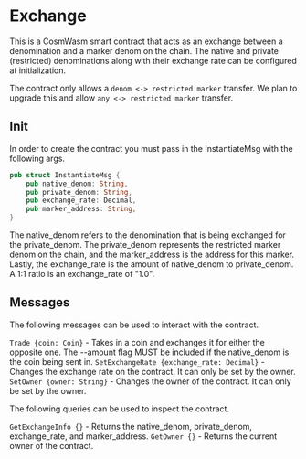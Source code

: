 # Exchange

This is a CosmWasm smart contract that acts as an exchange between a denomination
and a marker denom on the chain. The native and private (restricted) denominations
along with their exchange rate can be configured at initialization.

The contract only allows a `denom <-> restricted marker` transfer. We plan to upgrade this and allow
`any <-> restricted marker` transfer.

## Init

In order to create the contract you must pass in the InstantiateMsg with the following args.

```rust
pub struct InstantiateMsg {
    pub native_denom: String,
    pub private_denom: String,
    pub exchange_rate: Decimal,
    pub marker_address: String,
}
```

The native_denom refers to the denomination that is being exchanged for the private_denom. The private_denom represents the restricted
marker denom on the chain, and the marker_address is the address for this marker. Lastly, the exchange_rate is the amount of native_denom
to private_denom. A 1:1 ratio is an exchange_rate of "1.0".

## Messages

The following messages can be used to interact with the contract.

`Trade {coin: Coin}` - Takes in a coin and exchanges it for either the opposite one. The --amount flag MUST be included if the native_denom
is the coin being sent in.
`SetExchangeRate {exchange_rate: Decimal}` - Changes the exchange rate on the contract. It can only be set by the owner.
`SetOwner {owner: String}` - Changes the owner of the contract. It can only be set by the owner.


The following queries can be used to inspect the contract.

`GetExchangeInfo {}` - Returns the native_denom, private_denom, exchange_rate, and marker_address.
`GetOwner {}` - Returns the current owner of the contract.